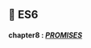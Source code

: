 ## 🎯 ES6
#### chapter8 : [*PROMISES*](https://github.com/gay0ung/JS_study/blob/master/ES6/theory/08_PROMISES.md)
